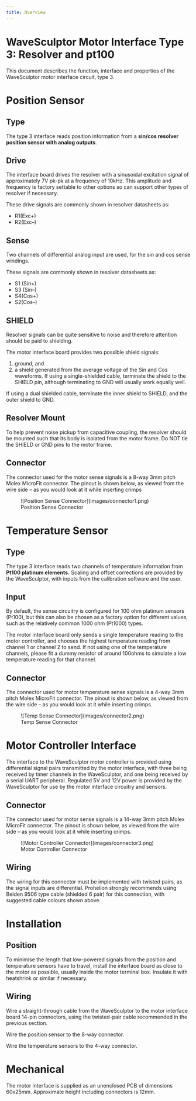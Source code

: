 ```yaml
---
title: Overview
---
```


# WaveSculptor Motor Interface Type 3: Resolver and pt100

This document describes the function, interface and properties of the WaveSculptor motor interface circuit, type 3.

# Position Sensor

## Type

The type 3 interface reads position information from a __sin/cos resolver position sensor with analog outputs__.

## Drive

The interface board drives the resolver with a sinusoidal excitation signal of approximately 7V pk-pk at a frequency of 10kHz.  This amplitude and frequency is factory settable to other options so can support other types of resolver if necessary.  

These drive signals are commonly shown in resolver datasheets as:

*   R1(Exc+)
*   R2(Exc–)

## Sense

Two channels of differential analog input are used, for the sin and cos sense windings.  

These signals are commonly shown in resolver datasheets as:

*   S1 (Sin+)
*   S3 (Sin–)
*   S4(Cos+)
*   S2(Cos–)

## SHIELD

Resolver signals can be quite sensitive to noise and therefore attention should be paid to shielding. 

The motor interface board provides two possible shield signals:

1. ground, and 
2. a shield generated from the average voltage of the Sin and Cos waveforms.  If using a single-shielded cable, terminate the shield to the SHIELD pin, although terminating to GND will usually work equally well.

If using a dual shielded cable, terminate the inner shield to SHIELD, and the outer shield to GND.

## Resolver Mount

To help prevent noise pickup from capacitive coupling, the resolver should be mounted such that its body is isolated from the motor frame.  Do NOT tie the SHIELD or GND pins to the motor frame.

## Connector 

The connector used for the motor sense signals is a 8-way 3mm pitch Molex MicroFit connector.  The pinout is shown below, as viewed from the wire side – as you would look at it while inserting crimps

<figure markdown>
![Position Sense Connector](images/connector1.png)
<figcaption>Position Sense Connector</figcaption>
</figure>

# Temperature Sensor

## Type

The type 3 interface reads two channels of temperature information from __Pt100 platinum elements.__ Scaling and offset corrections are provided by the WaveSculptor, with inputs from the calibration software and the user.

## Input

By default, the sense circuitry is configured for 100 ohm platinum sensors (Pt100), but this can also be chosen as a factory option for different values, such as the relatively common 1000 ohm (Pt1000) types.

The motor interface board only sends a single temperature reading to the motor controller, and chooses the highest temperature reading from channel 1 or channel 2 to send.  If not using one of the temperature channels, please fit a dummy resistor of around 100ohms to simulate a low temperature reading for that channel.  

## Connector 

The connector used for motor temperature sense signals is a 4-way 3mm pitch Molex MicroFit connector.  The pinout is shown below, as viewed from the wire side – as you would look at it while inserting crimps.  

<figure markdown>
![Temp Sense Connector](images/connector2.png)
<figcaption>Temp Sense Connector</figcaption>
</figure>

# Motor Controller Interface

The interface to the WaveSculptor motor controller is provided using differential signal pairs transmitted by the motor interface, with three being received by timer channels in the WaveSculptor, and one being received by a serial UART peripheral.  Regulated 5V and 12V power is provided by the WaveSculptor for use by the motor interface circuitry and sensors.

## Connector

The connector used for motor sense signals is a 14-way 3mm pitch Molex MicroFit connector.  The pinout is shown below, as viewed from the wire side – as you would look at it while inserting crimps.  

<figure markdown>
![Motor Controller Connector](images/connector3.png)
<figcaption>Motor Controller Connector</figcaption>
</figure>

## Wiring

The wiring for this connector must be implemented with twisted pairs, as the signal inputs are differential.  Prohelion strongly recommends using Belden 9506 type cable (shielded 6 pair) for this connection, with suggested cable colours shown above.  

# Installation

## Position

To minimise the length that low-powered signals from the position and temperature sensors have to travel, install the interface board as close to the motor as possible, usually inside the motor terminal box.  Insulate it with heatshrink or similar if necessary.

## Wiring

Wire a straight-through cable from the WaveSculptor to the motor interface board 14-pin connectors, using the twisted-pair cable recommended in the previous section.

Wire the position sensor to the 8-way connector.

Wire the temperature sensors to the 4-way connector.

# Mechanical

The motor interface is supplied as an unenclosed PCB of dimensions 60x25mm.  Approximate height including connectors is 12mm.